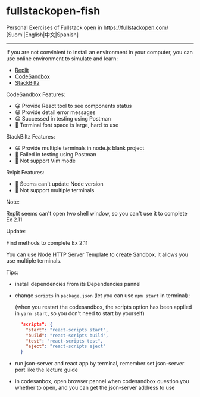 # fullstackopen-fish
Personal Exercises of Fullstack open in https://fullstackopen.com/ [Suomi|English|中文|Spanish]

---

If you are not convinient to  install an environment in your computer, you can use online environment to simulate and learn:

 * [Replit](https://replit.com/~) 
 * [CodeSandbox](https://codesandbox.io/)
 * [StackBiltz](https://stackblitz.com/)

CodeSandbox Features:
- 😀 Provide React tool to see components status 
- 😀 Provide detail error messages 
- 😀 Successed in testing using Postman
- 🙁 Terminal font space is large, hard to use

StackBiltz Features:
- 😀 Provide multiple terminals in node.js blank project
- 🙁 Failed in testing using Postman
- 🙁 Not support Vim mode 

Relpit Features:
- 🙁 Seems can't update Node version
- 🙁 Not support multiple terminals

Note: 

Replit seems can't open two shell window, so you can't use it to complete Ex 2.11

Update: 

Find methods to complete Ex 2.11

You can use Node HTTP Server Template to create Sandbox, it allows you use multiple terminals.

Tips:
* install dependencies from its Dependencies pannel
* change `scripts` in `package.json` (let you can use `npm start` in terminal) :

  (when you restart the codesandbox, the scripts option has been applied in `yarn start`, so you don't need to start by yourself)

  ``` json
    "scripts": {
      "start": "react-scripts start",
      "build": "react-scripts build",
      "test": "react-scripts test",
      "eject": "react-scripts eject"
    }
  ```
* run json-server and react app by terminal, remember set json-server port like the lecture guide
* in codesanbox, open browser pannel when codesandbox question you whether to open, and you can get the json-server address to use
 
